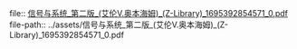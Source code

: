 file:: [信号与系统_第二版_(艾伦V.奥本海姆)_(Z-Library)_1695392854571_0.pdf](../assets/信号与系统_第二版_(艾伦V.奥本海姆)_(Z-Library)_1695392854571_0.pdf)
file-path:: ../assets/信号与系统_第二版_(艾伦V.奥本海姆)_(Z-Library)_1695392854571_0.pdf
